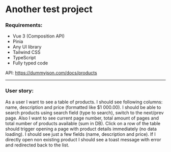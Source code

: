 # Another test project

### Requirements:

- Vue 3 (Composition API)
- Pinia
- Any UI library
- Tailwind CSS
- TypeScript
- Fully typed code

API: https://dummyjson.com/docs/products

---

### User story:

As a user I want to see a table of products. I should see following columns: name, description and price (formatted like $1 000.00). I should be able to search products using search field (type to search), switch to the next/prev page. Also I want to see current page number, total amount of pages and total number of products available (sum in DB).
Click on a row of the table should trigger opening a page with product details immediately (no data loading).
I should see just a few fields (name, description and price).
If I directly open non existing product I should see a toast message with error and redirected back to the list.
